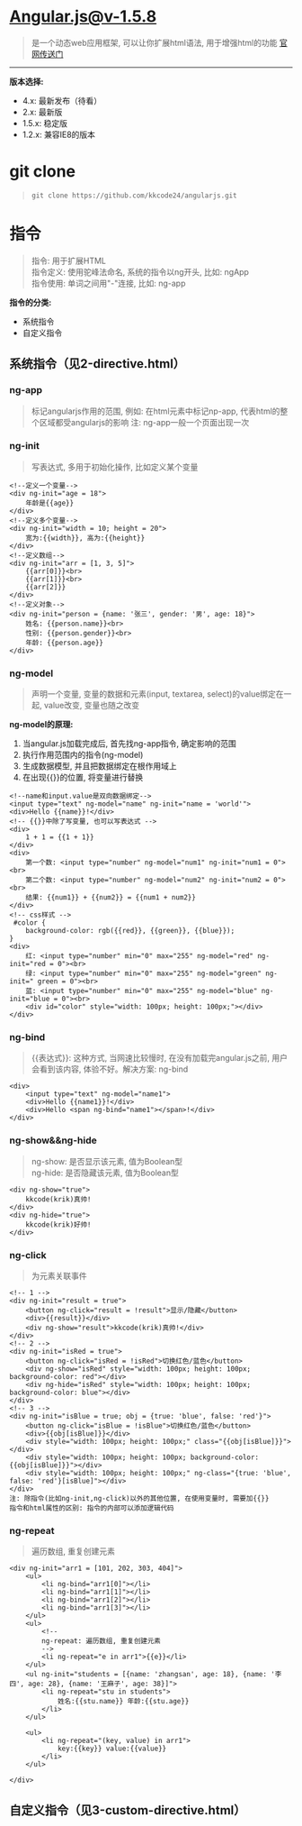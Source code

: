 # Angular.js@v-1.5.8
> 是一个动态web应用框架, 可以让你扩展html语法, 用于增强html的功能
[官网传送门](https://angularjs.org)
------
**版本选择:**
 + 4.x: 最新发布（待看）
 + 2.x: 最新版
 + 1.5.x: 稳定版
 + 1.2.x: 兼容IE8的版本

# git clone
> ```git clone https://github.com/kkcode24/angularjs.git```

# 指令
> 指令: 用于扩展HTML<br>
指令定义: 
	使用驼峰法命名, 系统的指令以ng开头, 比如: ngApp <br>
指令使用: 
	单词之间用"-"连接, 比如: ng-app

**指令的分类:**
+ 系统指令
+ 自定义指令

## 系统指令（见2-directive.html）
### ng-app
> 标记angularjs作用的范围, 例如: 在html元素中标记np-app, 代表html的整个区域都受angularjs的影响
注: ng-app一般一个页面出现一次
### ng-init
> 写表达式, 多用于初始化操作, 比如定义某个变量
```
<!--定义一个变量-->
<div ng-init="age = 18">
    年龄是{{age}}
</div>
<!--定义多个变量-->
<div ng-init="width = 10; height = 20">
    宽为:{{width}}, 高为:{{height}}
</div>
<!--定义数组-->
<div ng-init="arr = [1, 3, 5]">
    {{arr[0]}}<br>
    {{arr[1]}}<br>
    {{arr[2]}}
</div>
<!--定义对象-->
<div ng-init="person = {name: '张三', gender: '男', age: 18}">
    姓名: {{person.name}}<br>
    性别: {{person.gender}}<br>
    年龄: {{person.age}}
</div>
```
### ng-model
> 声明一个变量, 变量的数据和元素(input, textarea, select)的value绑定在一起, value改变, 变量也随之改变

**ng-model的原理:**
1. 当angular.js加载完成后, 首先找ng-app指令, 确定影响的范围
2. 执行作用范围内的指令(ng-model)
3. 生成数据模型, 并且把数据绑定在根作用域上
4. 在出现{{}}的位置, 将变量进行替换

```
<!--name和input.value是双向数据绑定-->
<input type="text" ng-model="name" ng-init="name = 'world'">
<div>Hello {{name}}!</div>
<!-- {{}}中除了写变量, 也可以写表达式 -->
<div>
    1 + 1 = {{1 + 1}}
</div>
<div>
    第一个数: <input type="number" ng-model="num1" ng-init="num1 = 0"><br>
    第二个数: <input type="number" ng-model="num2" ng-init="num2 = 0"><br>
    结果: {{num1}} + {{num2}} = {{num1 + num2}}
</div>
<!-- css样式 -->
 #color {
    background-color: rgb({{red}}, {{green}}, {{blue}});
}
<div>
    红: <input type="number" min="0" max="255" ng-model="red" ng-init="red = 0"><br>
    绿: <input type="number" min="0" max="255" ng-model="green" ng-init=" green = 0"><br>
    蓝: <input type="number" min="0" max="255" ng-model="blue" ng-init="blue = 0"><br>
    <div id="color" style="width: 100px; height: 100px;"></div>
</div>
```
### ng-bind
> {{表达式}}: 这种方式, 当网速比较慢时, 在没有加载完angular.js之前, 用户会看到该内容, 体验不好。解决方案: ng-bind

```
<div>
    <input type="text" ng-model="name1">
    <div>Hello {{name1}}!</div>
    <div>Hello <span ng-bind="name1"></span>!</div>
</div>
```
### ng-show&&ng-hide
> ng-show: 是否显示该元素, 值为Boolean型 <br>
ng-hide: 是否隐藏该元素, 值为Boolean型

```
<div ng-show="true">
    kkcode(krik)真帅!
</div>
<div ng-hide="true">
    kkcode(krik)好帅!
</div>
```

### ng-click
> 为元素关联事件

```
<!-- 1 -->
<div ng-init="result = true">
    <button ng-click="result = !result">显示/隐藏</button>
    <div>{{result}}</div>
    <div ng-show="result">kkcode(krik)真帅!</div>
</div>
<!-- 2 -->
<div ng-init="isRed = true">
    <button ng-click="isRed = !isRed">切换红色/蓝色</button>
    <div ng-show="isRed" style="width: 100px; height: 100px; background-color: red"></div>
    <div ng-hide="isRed" style="width: 100px; height: 100px; background-color: blue"></div>
</div>
<!-- 3 -->
<div ng-init="isBlue = true; obj = {true: 'blue', false: 'red'}">
    <button ng-click="isBlue = !isBlue">切换红色/蓝色</button>
    <div>{{obj[isBlue]}}</div>
    <div style="width: 100px; height: 100px;" class="{{obj[isBlue]}}"></div>
    <div style="width: 100px; height: 100px; background-color: {{obj[isBlue]}}"></div>
    <div style="width: 100px; height: 100px;" ng-class="{true: 'blue', false: 'red'}[isBlue]"></div>
</div>
注: 除指令(比如ng-init,ng-click)以外的其他位置, 在使用变量时, 需要加{{}}
指令和html属性的区别: 指令的内部可以添加逻辑代码
```

### ng-repeat
> 遍历数组, 重复创建元素

```
<div ng-init="arr1 = [101, 202, 303, 404]">
    <ul>
        <li ng-bind="arr1[0]"></li>
        <li ng-bind="arr1[1]"></li>
        <li ng-bind="arr1[2]"></li>
        <li ng-bind="arr1[3]"></li>
    </ul>
    <ul>
        <!--
        ng-repeat: 遍历数组, 重复创建元素
        -->
        <li ng-repeat="e in arr1">{{e}}</li>
    </ul>
    <ul ng-init="students = [{name: 'zhangsan', age: 18}, {name: '李四', age: 28}, {name: '王麻子', age: 38}]">
        <li ng-repeat="stu in students">
            姓名:{{stu.name}} 年龄:{{stu.age}}
        </li>
    </ul>

    <ul>
        <li ng-repeat="(key, value) in arr1">
            key:{{key}} value:{{value}}
        </li>
    </ul>

</div>
```

## 自定义指令（见3-custom-directive.html）
###





